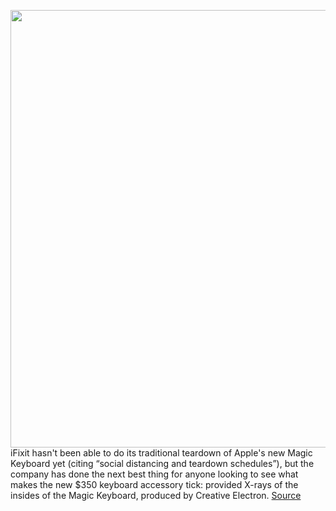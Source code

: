 <img src='https://cdn.vox-cdn.com/uploads/chorus_asset/file/11490453/a-01.0.png' width='700px' /><br/>
iFixit hasn't been able to do its traditional teardown of Apple's new Magic Keyboard yet (citing “social distancing and teardown schedules”), but the company has done the next best thing for anyone looking to see what makes the new $350 keyboard accessory tick: provided X-rays of the insides of the Magic Keyboard, produced by Creative Electron.
<a href='https://www.theverge.com/circuitbreaker/2020/5/7/21250856/ifixit-magic-keyboard-x-rays-apple-ipad-inside-parts-switches'> Source <a/>